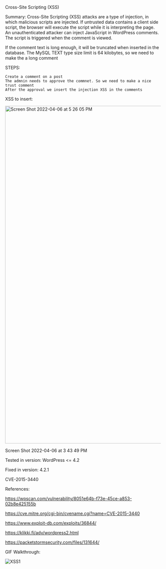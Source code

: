Cross-Site Scripting (XSS)

Summary: Cross-Site Scripting (XSS) attacks are a type of injection, in which malicious scripts are injected. If untrusted data contains a client side script, the browser will execute the script while it is interpreting the page. An unauthenticated attacker can inject JavaScript in WordPress comments. The script is triggered when the comment is viewed.

If the comment text is long enough, it will be truncated when inserted in the database. The MySQL TEXT type size limit is 64 kilobytes, so we need to make the a long comment

STEPS:

    Create a comment on a post
    The admnin needs to approve the commnet. So we need to make a nice trust comment
    After the approval we insert the injection XSS in the comments

XSS to insert:

<img width="1089" alt="Screen Shot 2022-04-06 at 5 26 05 PM" src="https://user-images.githubusercontent.com/78192383/162073988-b9bdf953-19a6-4d4a-a73b-b2f061b0dcfd.png">


Screen Shot 2022-04-06 at 3 43 49 PM

Tested in version: WordPress <= 4.2

Fixed in version: 4.2.1

CVE-2015-3440

References:

https://wpscan.com/vulnerability/8051e64b-f73e-45ce-a853-02b8e425155b

https://cve.mitre.org/cgi-bin/cvename.cgi?name=CVE-2015-3440

https://www.exploit-db.com/exploits/36844/

https://klikki.fi/adv/wordpress2.html

https://packetstormsecurity.com/files/131644/

GIF Walkthrough:

![XSS1](https://user-images.githubusercontent.com/78192383/162074033-32dc3aa6-7e3f-4d21-9374-1b2430dd714d.gif)




